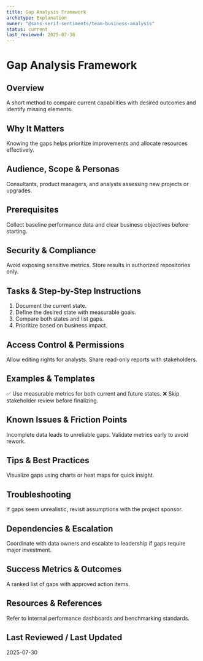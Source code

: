 ```yaml
---
title: Gap Analysis Framework
archetype: Explanation
owner: "@sans-serif-sentiments/team-business-analysis"
status: current
last_reviewed: 2025-07-30
---
```


# Gap Analysis Framework

## Overview
A short method to compare current capabilities with desired outcomes and identify missing elements.

## Why It Matters
Knowing the gaps helps prioritize improvements and allocate resources effectively.

## Audience, Scope & Personas
Consultants, product managers, and analysts assessing new projects or upgrades.

## Prerequisites
Collect baseline performance data and clear business objectives before starting.

## Security & Compliance
Avoid exposing sensitive metrics. Store results in authorized repositories only.

## Tasks & Step-by-Step Instructions
1. Document the current state.
2. Define the desired state with measurable goals.
3. Compare both states and list gaps.
4. Prioritize based on business impact.

## Access Control & Permissions
Allow editing rights for analysts. Share read-only reports with stakeholders.

## Examples & Templates
✅ Use measurable metrics for both current and future states.
❌ Skip stakeholder review before finalizing.

## Known Issues & Friction Points
Incomplete data leads to unreliable gaps. Validate metrics early to avoid rework.

## Tips & Best Practices
Visualize gaps using charts or heat maps for quick insight.

## Troubleshooting
If gaps seem unrealistic, revisit assumptions with the project sponsor.

## Dependencies & Escalation
Coordinate with data owners and escalate to leadership if gaps require major investment.

## Success Metrics & Outcomes
A ranked list of gaps with approved action items.

## Resources & References
Refer to internal performance dashboards and benchmarking standards.

## Last Reviewed / Last Updated
2025-07-30
